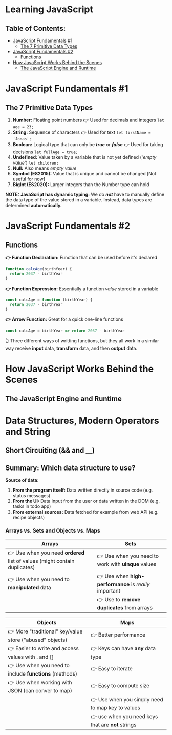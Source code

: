 # Learning JavaScript <!-- omit in toc -->

## Table of Contents: <!-- omit in toc -->

- [JavaScript Fundamentals #1](#javascript-fundamentals-1)
  - [The 7 Primitive Data Types](#the-7-primitive-data-types)
- [JavaScript Fundamentals #2](#javascript-fundamentals-2)
  - [Functions](#functions)
- [How JavaScript Works Behind the Scenes](#how-javascript-works-behind-the-scenes)
  - [The JavaScript Engine and Runtime](#the-javascript-engine-and-runtime)

# JavaScript Fundamentals #1

## The 7 Primitive Data Types

1. **Number:** Floating point numbers 👉 Used for decimals and integers `let age = 23;`
2. **String:** Sequence of characters 👉 Used for text `let firstName = 'Jonas';`
3. **Boolean:** Logical type that can only be _**true**_ or _**false**_ 👉 Used for taking decisions `let fullAge = true;`
4. **Undefined:** Value taken by a variable that is not yet defined ('_empty value_') `let children;`
5. **Null:** Also means _empty value_
6. **Symbol (ES2015):** Value that is unique and cannot be changed [Not useful for now]
7. **BigInt (ES2020):** Larger integers than the Number type can hold

**NOTE:**
**JavaScript has dynamic typing:** We do _**not**_ have to manually define the data type of the value stored in a variable.
Instead, data types are determined **automatically.**

# JavaScript Fundamentals #2

## Functions

**👉 Function Declaration:**
Function that can be used before it's declared

```javascript
function calcAge(birthYear) {
  return 2037 - birthYear
}
```

**👉 Function Expression:**
Essentially a function _value_ stored in a variable

```javascript
const calcAge = function (birthYear) {
  return 2037 - birthYear
}
```

**👉 Arrow Function:**
Great for a quick one-line functions

```javascript
const calcAge = birthYear => return 2037 - birthYear
```

👆 Three different ways of writting functions, but they all work
in a similar way receive **input** data, **transform** data, and then
**output** data.

# How JavaScript Works Behind the Scenes

## The JavaScript Engine and Runtime

# Data Structures, Modern Operators and String

## Short Circuiting (&& and __)

## Summary: Which data structure to use?

**Source of data:** 
1. **From the program itself:** Data written directly in source code (e.g.
   status messages)
2. **From the UI:** Data input from the user or data written in the DOM (e.g.
   tasks in todo app)
3. **From external sources:** Data fetched for example from web API (e.g. recipe
   objects)

### Arrays vs. Sets and Objects vs. Maps

| Arrays | Sets |
|-|-|
| 👉 Use when you need **ordered** list of values (might contain duplicates) | 👉 Use when you need to work with **uinque** values |
| 👉 Use when you need to **manipulated** data | 👉 Use when **high-performance** is *really* important |
| | 👉 Use to **remove duplicates** from arrays |

| Objects | Maps |
|-|-|
| 👉 More "traditional" key/value store ("abused" objects) | 👉 Better performance |
| 👉 Easier to write and access values with . and [] | 👉 Keys can have **any** data type |
| 👉 Use when you need to include **functions** (methods) | 👉 Easy to iterate |
| 👉 Use when working with JSON (can conver to map) | 👉 Easy to compute size |
| | 👉 Use when you simply need to map key to values |
| | 👉 use when you need keys that are **not** strings |
